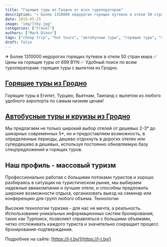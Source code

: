 ```yaml
---
title: "Горящие туры из Гродно от всех туроператоров"
description: "✈ Более 1310000 недорогих горящих путевок в отели 50 стран мира ✅ Цены на горящие туры от 699 BYN ✅ Удобный поиск по всем туроператорам: горящие туры с вылетом из Гродно."
date: 2019-05-25
image: "img/ltby.jpg"
categories: ["travel"]
authors: ["Mark Dinov"]
tags: ["cheap trip", "hot tours", "автобусные туры", "горящие туры", "чип трип"]
draft: false
---
```


✈ Более 1310000 недорогих горящих путевок в отели 50 стран мира ✅ Цены на горящие туры от 699 BYN ✅ Удобный поиск по всем туроператорам: горящие туры с вылетом из Гродно.

## [Горящие туры из Гродно](https://l-t.by/)

Горящие туры в Египет, Турцию, Вьетнам, Таиланд с вылетом из любого удобного аэропорта по самым низким ценам!

## [Автобусные туры и круизы из Гродно](https://l-t.by/)

Мы предлагаем не только широкий выбор отелей от дешевых 2-3* до шикарных современных 5*, но и предоставляем возможность, в определенные периоды, дешево отдохнуть в дорогих отелях или супердешево в дешевых, используя постоянно обновляемую базу спецпредложений и горящих туров.

## Наш профиль - массовый туризм

Профессионально работая с большими потоками туристов и хорошо разбираясь в ситуации на туристическом рынке, мы выбираем надежные авиакомпании и лучшие отели, и способны предложить широкие возможности отдыха, организовать выезд на семинар или конференцию для групп любого объема.
Технологии

Высокие технологии туризма - для нас не мечта, а реальность. Использование уникальных информационных систем бронирования, таких как Турпоиск, позволяет справляться с большими объемами, четко отслеживать каждого туриста и значительно сокращает процесс бронирования-подтверждения.

Подробнее на сайте: [https://l-t.by/](https://l-t.by/)
